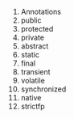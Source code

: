 1. Annotations
2. public
3. protected
4. private
5. abstract
6. static
7. final
8. transient
9. volatile
10. synchronized
11. native
12. strictfp